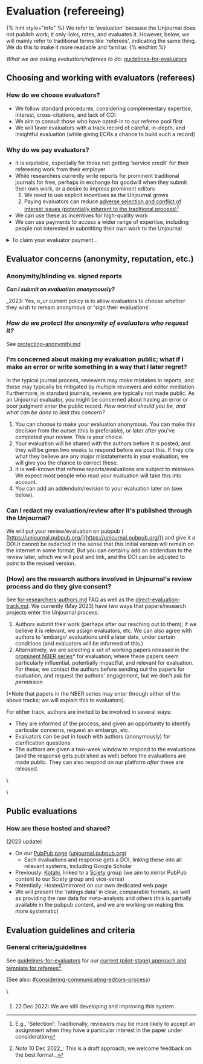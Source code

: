# Evaluation (refereeing)

{% hint style="info" %}
We refer to 'evaluation' because the Unjournal does not _publish_ work; it only links, rates, and evaluates it. However, below, we will mainly refer to traditional terms like 'referees', indicating the same thing. We do this to make it more readable and familiar.
{% endhint %}

_What we are asking evaluators/referees to do:_ [guidelines-for-evaluators](../policies-projects-evaluation-workflow/evaluation/guidelines-for-evaluators/ "mention")

## Choosing and working with evaluators (referees)

### How do we choose evaluators?

* We follow standard procedures, considering complementary expertise, interest, cross-citations, and lack of COI
* We aim to consult those who have opted-in to our referee pool first
* We will favor evaluators with a track record of careful, in-depth, and insightful evaluation (while giving ECRs a chance to build such a record)

### Why do we pay evaluators?

* It is equitable, especially for those not getting 'service credit' for their refereeing work from their employer
* While researchers currently write reports for prominent traditional journals for free, perhaps in exchange for goodwill when they submit their own work, or a desire to impress prominent editors
  1. We need to use explicit incentives as the Unjournal grows
  2. Paying evaluators can reduce [adverse selection and conflict of interest issues (potentially inherent to the traditional process)](#user-content-fn-1)[^1]
* We can use these as incentives for high-quality work
* We can use payments to access a wider range of expertise, including people not interested in submitting their own work to the Unjournal

<details>

<summary>To claim your evaluator payment...</summary>

Please see:

[#submitting-and-paying-expenses-claims](../management-tech-details-discussion/hosting-and-platforms/fiscal-hosting-and-expenses.md#submitting-and-paying-expenses-claims "mention")

</details>

## Evaluator concerns (anonymity, reputation, etc.)

### Anonymity/blinding vs. signed reports

_**Can I submit an evaluation anonymously?**_

\_2023: Yes, o\_ur current policy is to allow evaluators to choose whether they wish to remain anonymous or 'sign their evaluations'.

### _**How do we protect the anonymity of evaluators who request it?**_

See [protecting-anonymity.md](../policies-projects-evaluation-workflow/evaluation/protecting-anonymity.md "mention")

### I'm concerned about making my evaluation public; what if I make an error or write something in a way that I later regret?

In the typical journal process, reviewers may make mistakes in reports, and these may typically be mitigated by multiple reviewers and editor mediation. Furthermore, in standard journals, reviews are typically not made public. As an Unjournal evaluator, you might be concerned about having an error or poor judgment enter the public record. _How worried should you be, and what can be done to limit this concern?_

1. You can choose to make your evaluation anonymous. You can make this decision from the outset (this is preferable), or later after you've completed your review. This is your choice.
2. Your evaluation will be shared with the authors before it is posted, and they will be given two weeks to respond before we post this. If they cite what they believe are any major misstatements in your evaluation, we will give you the chance to correct these.
3. It is well-known that referee reports/evaluations are subject to mistakes. We expect most people who read your evaluation will take this into account.
4. You can add an addendum/revision to your evaluation later on (see below).

### Can I redact my evaluation/review after it's published through the Unjournal?

We will put your review/evaluation on pubpub ( [https://unjournal.pubpub.org/](https://unjournal.pubpub.org/)) and give it a DOI.It cannot be redacted in the sense that this initial version will remain on the internet in some format. But you can certainly add an addendum to the review later, which we will post and link, and the DOI can be adjusted to point to the revised version.

### (How) are the research authors involved in Unjournal's review process and do they give consent?

See [for-researchers-authors.md](for-researchers-authors.md "mention") FAQ as well as the [direct-evaluation-track.md](../policies-projects-evaluation-workflow/considering-projects/direct-evaluation-track.md "mention"). We currently (May 2023) have two ways that papers/research projects enter the Unjournal process:

1. Authors submit their work (perhaps after our reaching out to them); if we believe it is relevant, we assign evaluators, etc. We can also agree with authors to 'embargo' evaluations until a later date, under certain conditions (and evaluators will be informed of this.)
2. Alternatively, we are selecting a set of working papers released in the [prominent NBER series](https://www.nber.org/papers?page=1\&perPage=50\&sortBy=public\_date)\* for evaluation; where these papers seem particularly influential, potentially impactful, and relevant for evaluation. For these, we contact the authors before sending out the papers for evaluation, and request the authors' engagement, but we don't ask for _permission_

(\*Note that papers in the NBER series may enter through either of the above tracks; we will explain this to evaluators).

For either track, authors are invited to be involved in several ways:

* They are informed of the process, and given an opportunity to identify particular concerns, request an embargo, etc.
* Evaluators can be put in touch with authors (anonymously) for clarification questions
* The authors are given a two-week window to respond to the evaluations (and the response gets published as well) before the evaluations are made public. They can also respond on our platform _after_ these are released.

\\

\\

##

## Public evaluations

### How are these hosted and shared?

(2023 update)

* On our [PubPub page](https://unjournal.pubpub.org/) ([unjournal.pubpub.org](https://unjournal.pubpub.org/))
  * Each evaluations and response gets a DOI, linking these into all relevant systems, including Google Scholar
* Previously: [Kotahi](https://kotahi.community/), linked to a [Sciety](https://sciety.org/) group (we aim to mirror PubPub content to our Sciety group and vice-versa)
* Potentially: Hosted/mirrored on our own dedicated web page
* We will present the 'ratings data' in clear, comparable formats, as well as providing the raw data for meta-analysts and others (this is partially available in the pubpub content, and we are working on making this more systematic)

## Evaluation guidelines and criteria

### General criteria/guidelines

See [guidelines-for-evaluators](../policies-projects-evaluation-workflow/evaluation/guidelines-for-evaluators/ "mention") for our [current (pilot-stage) approach and template for referees](#user-content-fn-2)[^2].

(See also: [#considering-communicating-editors-process](../policies-projects-evaluation-workflow/considering-projects/#considering-communicating-editors-process "mention"))

\\

###

1. 22 Dec 2022: We are still developing and improving this system.

[^1]: E.g., 'Selection': Traditionally, reviewers may be more likely to accept an assignment when they have a particular interest in the paper under consideration

[^2]: _Note_ 10 Dec 2022\_: This is a draft approach; we welcome feedback on the best format.\_
